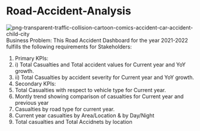 # Road-Accident-Analysis
![png-transparent-traffic-collision-cartoon-comics-accident-car-accident-child-city](https://github.com/bushrafatimakhan30/Road-Accident-Analysis/assets/120975147/de7f4edd-d35d-4601-b052-c85f7042c1ee)
Business Problem:
This Road Accident Dashboard for the year 2021-2022 fulfills the following requirements for Stakeholders:
1) Primary KPIs:
2) i) Total Casualties and Total accident values for Current year and YoY growth.
3) ii) Total Casualties by accident severity for Current year and YoY growth.
4) Secondary KPIs:
5) Total Casualties with respect to vehicle type for Current year.
6) Montly trend showing comparison of casualties for Current year and previous year
7) Casualties by road type for current year.
8) Current year casualties by Area/Location & by Day/Night
9) Total casualties and Total Accidnets by location
   
